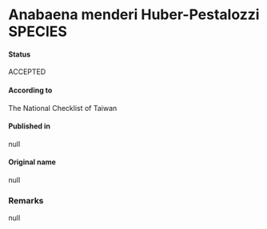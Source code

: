 # Anabaena menderi Huber-Pestalozzi SPECIES

#### Status
ACCEPTED

#### According to
The National Checklist of Taiwan

#### Published in
null

#### Original name
null

### Remarks
null